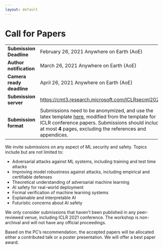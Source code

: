 ```yaml
---
layout: default
---
```


# Call for Papers

<style>
.foo {
    table-layout: fixed;
    width: 100%;
}
</style>

<table class="foo">  
  <tr>
    <td width="30%"><b>Submission Deadline</b></td>
    <td width="70%">February 26, 2021 Anywhere on Earth (AoE)</td>
  </tr>
  <tr>
    <td><b>Author notification</b></td>
    <td>March 26, 2021 Anywhere on Earth (AoE)</td>
  </tr>
  <tr>
    <td><b>Camera ready deadline</b></td>
    <td>April 26, 2021 Anywhere on Earth (AoE)</td>
  </tr>
  <tr>
    <td><b>Submission server</b></td>
    <td>
    <a href="https://cmt3.research.microsoft.com/ICLRsecml2021">https://cmt3.research.microsoft.com/ICLRsecml2021</a>
    </td>
  </tr>
  <tr>
    <td><b>Submission format</b></td>
    <td>Submissions need to be anonymized, and use the latex template <a href="https://drive.google.com/file/d/1kUKsWKKzrKCUnlhMy3GEDomSdkdU9wx4/view?usp=sharing">here</a>, modified from the template for ICLR conference papers. Submissions should include at most <b>4</b> pages, excluding the references and appendices.</td>
  </tr>  
</table>

We invite submissions on any aspect of ML security and safety. Topics include but are not limited to:

- Adversarial attacks against ML systems, including training and test time attacks
- Improving model robustness against attacks, including empirical and certifiable defenses
- Theoretical understanding of adversarial machine learning
- AI safety for real-world deployment
- Formal verification of machine learning systems
- Explainable and interpretable AI
- Futuristic concerns about AI safety

We only consider submissions that haven’t been published in any peer-reviewed venue, including ICLR 2021 conference. The workshop is non-archival and will not have any official proceedings.

Based on the PC’s recommendation, the accepted papers will be allocated either a contributed talk or a poster presentation. We will offer a best paper award.

